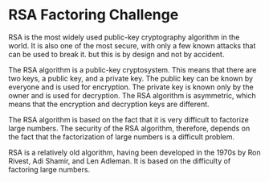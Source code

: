 # RSA Factoring Challenge
RSA is the most widely used public-key cryptography algorithm in the world. It is also one of the most secure, with only a few known attacks that can be used to break it. but this is by design and not by accident.

The RSA algorithm is a public-key cryptosystem. This means that there are two keys, a public key, and a private key. The public key can be known by everyone and is used for encryption. The private key is known only by the owner and is used for decryption. The RSA algorithm is asymmetric, which means that the encryption and decryption keys are different.

The RSA algorithm is based on the fact that it is very difficult to factorize large numbers. The security of the RSA algorithm, therefore, depends on the fact that the factorization of large numbers is a difficult problem.

RSA is a relatively old algorithm, having been developed in the 1970s by Ron Rivest, Adi Shamir, and Len Adleman. It is based on the difficulty of factoring large numbers.